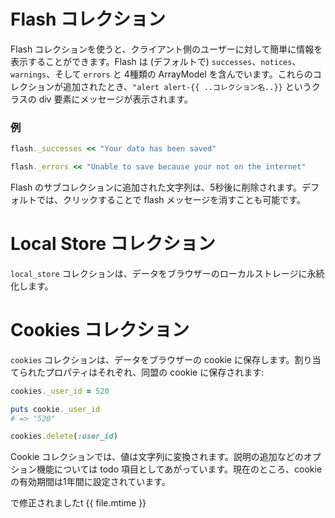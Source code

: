 # Flash コレクション

Flash コレクションを使うと、クライアント側のユーザーに対して簡単に情報を表示することができます。Flash は (デフォルトで) ```successes```、```notices```、```warnings```、そして ```errors``` と 4種類の ArrayModel を含んでいます。これらのコレクションが追加されたとき、```"alert alert-{{ ..コレクション名..}}``` というクラスの div 要素にメッセージが表示されます。

### 例

```ruby
flash._successes << "Your data has been saved"
```

```ruby
flash._errors << "Unable to save because your not on the internet"
```

Flash のサブコレクションに追加された文字列は、5秒後に削除されます。デフォルトでは、クリックすることで flash メッセージを消すことも可能です。

# Local Store コレクション

```local_store``` コレクションは、データをブラウザーのローカルストレージに永続化します。

# Cookies コレクション

```cookies``` コレクションは、データをブラウザーの cookie に保存します。割り当てられたプロパティはそれぞれ、同盟の cookie に保存されます:

```ruby
cookies._user_id = 520

puts cookie._user_id
# => "520"

cookies.delete(:user_id)
```

Cookie コレクションでは、値は文字列に変換されます。説明の追加などのオプション機能については todo 項目としてあがっています。現在のところ、cookie の有効期間は1年間に設定されています。



で修正されましたt {{ file.mtime }}
